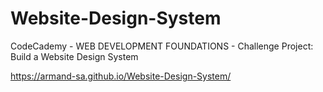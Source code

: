 # Website-Design-System
CodeCademy - WEB DEVELOPMENT FOUNDATIONS - Challenge Project: Build a Website Design System

https://armand-sa.github.io/Website-Design-System/
